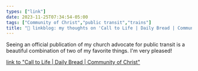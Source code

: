 ```yaml
---
types: ["link"]
date: 2023-11-25T07:34:54-05:00
tags: ["Community of Christ","public transit","trains"]
title: "🔗 linkblog: my thoughts on 'Call to Life | Daily Bread | Community of Christ'"
---
```

Seeing an official publication of my church advocate for public transit is a beautiful combination of two of my favorite things. I'm very pleased!

[link to "Call to Life | Daily Bread | Community of Christ"](https://cofchrist.org/daily-bread/call-to-life/)
